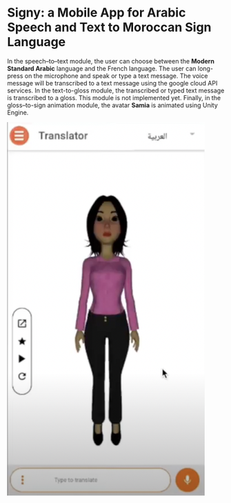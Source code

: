 # Signy: a Mobile App for Arabic Speech and Text to Moroccan Sign Language 

In the speech–to–text module, the user can choose between the **Modern Standard Arabic** language and the French language. The user can long-press on the microphone and speak or type a text message. The voice message will be transcribed to a text message using the google cloud API services. In the text-to-gloss module, the transcribed or typed text message is transcribed to a gloss. This module is not implemented yet. Finally, in the gloss–to-sign animation module, the avatar **Samia** is animated using Unity Engine.

![enter image description here](https://github.com/AbdelMahm/Signy/blob/0eaaf4a2497feb505d912d4f03f8e182ca2127a6/images/Screen%20Shot%202022-10-15%20at%2013.26.17.png)
